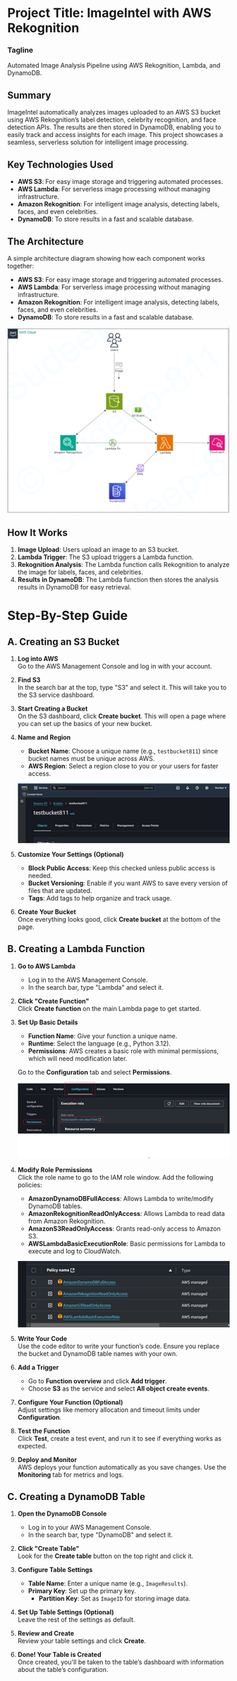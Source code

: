 # Project Title: ImageIntel with AWS Rekognition

### Tagline
Automated Image Analysis Pipeline using AWS Rekognition, Lambda, and DynamoDB.

## Summary
ImageIntel automatically analyzes images uploaded to an AWS S3 bucket using AWS Rekognition’s label detection, celebrity recognition, and face detection APIs. The results are then stored in DynamoDB, enabling you to easily track and access insights for each image. This project showcases a seamless, serverless solution for intelligent image processing.

## Key Technologies Used
- **AWS S3**: For easy image storage and triggering automated processes.
- **AWS Lambda**: For serverless image processing without managing infrastructure.
- **Amazon Rekognition**: For intelligent image analysis, detecting labels, faces, and even celebrities.
- **DynamoDB**: To store results in a fast and scalable database.

## The Architecture
A simple architecture diagram showing how each component works together:

- **AWS S3**: For easy image storage and triggering automated processes.
- **AWS Lambda**: For serverless image processing without managing infrastructure.
- **Amazon Rekognition**: For intelligent image analysis, detecting labels, faces, and even celebrities.
- **DynamoDB**: To store results in a fast and scalable database.

![Architecture Diagram](https://github.com/Sudeep-811/AWS-Projects/blob/f3717eefa51d9b5b522182275ad6565cb5209e6a/ImageIntel%20with%20AWS%20Rekognition/Imageintel%20Architecture.png?raw=true)

## How It Works
1. **Image Upload**: Users upload an image to an S3 bucket.
2. **Lambda Trigger**: The S3 upload triggers a Lambda function.
3. **Rekognition Analysis**: The Lambda function calls Rekognition to analyze the image for labels, faces, and celebrities.
4. **Results in DynamoDB**: The Lambda function then stores the analysis results in DynamoDB for easy retrieval.

# Step-By-Step Guide

## A. Creating an S3 Bucket

1. **Log into AWS**  
   Go to the AWS Management Console and log in with your account.

2. **Find S3**  
   In the search bar at the top, type "S3" and select it. This will take you to the S3 service dashboard.

3. **Start Creating a Bucket**  
   On the S3 dashboard, click **Create bucket**. This will open a page where you can set up the basics of your new bucket.

4. **Name and Region**
   - **Bucket Name**: Choose a unique name (e.g., `testbucket811`) since bucket names must be unique across AWS.
   - **AWS Region**: Select a region close to you or your users for faster access.

   ![S3 Bucket Name and Region](https://github.com/Sudeep-811/AWS-Projects/blob/f34c73666c3244e6e68859b0a34649eb298b2d3d/ImageIntel%20with%20AWS%20Rekognition/S3_name%26region.jpg?raw=true)

5. **Customize Your Settings (Optional)**
   - **Block Public Access**: Keep this checked unless public access is needed.
   - **Bucket Versioning**: Enable if you want AWS to save every version of files that are updated.
   - **Tags**: Add tags to help organize and track usage.

6. **Create Your Bucket**  
   Once everything looks good, click **Create bucket** at the bottom of the page.

## B. Creating a Lambda Function

1. **Go to AWS Lambda**
   - Log in to the AWS Management Console.
   - In the search bar, type "Lambda" and select it.

2. **Click "Create Function"**  
   Click **Create function** on the main Lambda page to get started.

3. **Set Up Basic Details**
   - **Function Name**: Give your function a unique name.
   - **Runtime**: Select the language (e.g., Python 3.12).
   - **Permissions**: AWS creates a basic role with minimal permissions, which will need modification later.

   Go to the **Configuration** tab and select **Permissions**.

   ![Lambda Permissions](https://github.com/Sudeep-811/AWS-Projects/blob/f34c73666c3244e6e68859b0a34649eb298b2d3d/ImageIntel%20with%20AWS%20Rekognition/Lambda_Config.jpg?raw=true)

4. **Modify Role Permissions**  
   Click the role name to go to the IAM role window. Add the following policies:
   - **AmazonDynamoDBFullAccess**: Allows Lambda to write/modify DynamoDB tables.
   - **AmazonRekognitionReadOnlyAccess**: Allows Lambda to read data from Amazon Rekognition.
   - **AmazonS3ReadOnlyAccess**: Grants read-only access to Amazon S3.
   - **AWSLambdaBasicExecutionRole**: Basic permissions for Lambda to execute and log to CloudWatch.

   ![Lambda Roles](https://github.com/Sudeep-811/AWS-Projects/blob/f34c73666c3244e6e68859b0a34649eb298b2d3d/ImageIntel%20with%20AWS%20Rekognition/Lambda_roles.jpg?raw=true)

5. **Write Your Code**  
   Use the code editor to write your function’s code. Ensure you replace the bucket and DynamoDB table names with your own.

6. **Add a Trigger**  
   - Go to **Function overview** and click **Add trigger**.
   - Choose **S3** as the service and select **All object create events**.

7. **Configure Your Function (Optional)**  
   Adjust settings like memory allocation and timeout limits under **Configuration**.

8. **Test the Function**  
   Click **Test**, create a test event, and run it to see if everything works as expected.

9. **Deploy and Monitor**  
   AWS deploys your function automatically as you save changes. Use the **Monitoring** tab for metrics and logs.

## C. Creating a DynamoDB Table

1. **Open the DynamoDB Console**
   - Log in to your AWS Management Console.
   - In the search bar, type "DynamoDB" and select it.

2. **Click "Create Table"**  
   Look for the **Create table** button on the top right and click it.

3. **Configure Table Settings**
   - **Table Name**: Enter a unique name (e.g., `ImageResults`).
   - **Primary Key**: Set up the primary key.
     - **Partition Key**: Set as `ImageID` for storing image data.

4. **Set Up Table Settings (Optional)**  
   Leave the rest of the settings as default.

5. **Review and Create**  
   Review your table settings and click **Create**.

6. **Done! Your Table is Created**  
   Once created, you'll be taken to the table’s dashboard with information about the table’s configuration.
